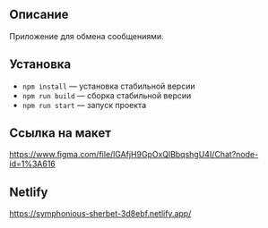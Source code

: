 
## Описание

Приложение для обмена сообщениями.

## Установка

- `npm install` — установка стабильной версии
- `npm run build` — сборка стабильной версии
- `npm run start` — запуск проекта

## Ссылка на макет
https://www.figma.com/file/lGAfjH9GpOxQlBbqshgU4I/Chat?node-id=1%3A616

## Netlify
https://symphonious-sherbet-3d8ebf.netlify.app/
